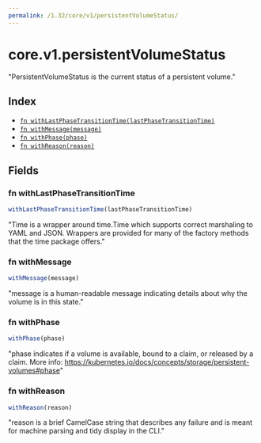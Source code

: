 ```yaml
---
permalink: /1.32/core/v1/persistentVolumeStatus/
---
```


# core.v1.persistentVolumeStatus

"PersistentVolumeStatus is the current status of a persistent volume."

## Index

* [`fn withLastPhaseTransitionTime(lastPhaseTransitionTime)`](#fn-withlastphasetransitiontime)
* [`fn withMessage(message)`](#fn-withmessage)
* [`fn withPhase(phase)`](#fn-withphase)
* [`fn withReason(reason)`](#fn-withreason)

## Fields

### fn withLastPhaseTransitionTime

```ts
withLastPhaseTransitionTime(lastPhaseTransitionTime)
```

"Time is a wrapper around time.Time which supports correct marshaling to YAML and JSON.  Wrappers are provided for many of the factory methods that the time package offers."

### fn withMessage

```ts
withMessage(message)
```

"message is a human-readable message indicating details about why the volume is in this state."

### fn withPhase

```ts
withPhase(phase)
```

"phase indicates if a volume is available, bound to a claim, or released by a claim. More info: https://kubernetes.io/docs/concepts/storage/persistent-volumes#phase"

### fn withReason

```ts
withReason(reason)
```

"reason is a brief CamelCase string that describes any failure and is meant for machine parsing and tidy display in the CLI."